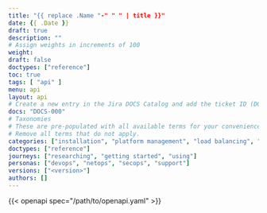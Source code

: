 ```yaml
---
title: "{{ replace .Name "-" " " | title }}"
date: {{ .Date }}
draft: true
description: ""
# Assign weights in increments of 100
weight: 
draft: false
doctypes: ["reference"]
toc: true
tags: [ "api" ]
menu: api
layout: api
# Create a new entry in the Jira DOCS Catalog and add the ticket ID (DOCS-<number>) below
docs: "DOCS-000"
# Taxonomies
# These are pre-populated with all available terms for your convenience.
# Remove all terms that do not apply.
categories: ["installation", "platform management", "load balancing", "api management", "service mesh", "security", "analytics"]
doctypes: ["reference"]
journeys: ["researching", "getting started", "using"]
personas: ["devops", "netops", "secops", "support"]
versions: ["<version>"]
authors: []
---
```


{{< openapi spec="/path/to/openapi.yaml" >}}
